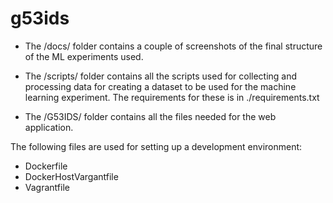 # g53ids

- The /docs/ folder contains a couple of screenshots of the final structure of the ML experiments used.

- The /scripts/ folder contains all the scripts used for collecting and processing data for creating a dataset to be used for the machine learning experiment. The requirements for these is in ./requirements.txt

- The /G53IDS/ folder contains all the files needed for the web application.

The following files are used for setting up a development environment:
* Dockerfile
* DockerHostVargantfile
* Vagrantfile
